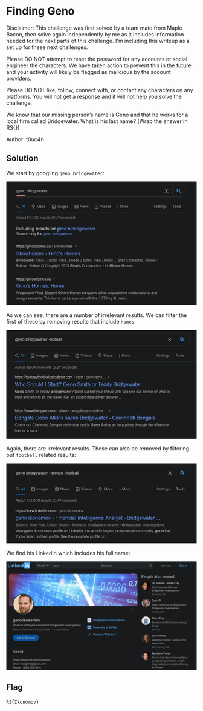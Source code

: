 # Finding Geno

Disclaimer:
This challenge was first solved by a team mate from Maple Bacon, then solve again independently by me as it includes information needed for the next parts of this challenge.
I'm including this writeup as a set up for these next challenges.

Please DO NOT attempt to reset the password for any accounts or social engineer the characters. We have taken action to prevent this in the future and your activity will likely be flagged as malicious by the account providers.

Please DO NOT like, follow, connect with, or contact any characters on any platforms. You will not get a response and it will not help you solve the challenge.

We know that our missing person’s name is Geno and that he works for a local firm called Bridgewater. What is his last name? (Wrap the answer in RS{})

Author: t0uc4n

## Solution

We start by googling `geno bridgewater`:

![Google results for "geno bridgewater"](./resources/google0.png)

As we can see, there are a number of irrelevant results.
We can filter the first of these by removing results that include `homes`:

![Google results for "geno bridgewater -homes"](./resources/google1.png)

Again, there are irrelevant results.
These can also be removed by filtering out `football` related results:

![Google results for "geno bridgewater -homes -football"](./resources/google2.png)

We find his LinkedIn which includes his full name:

![Geno Ikonomov LinkedIn](./resources/linkedin.png)

## Flag

`RS{Ikonomov}`

